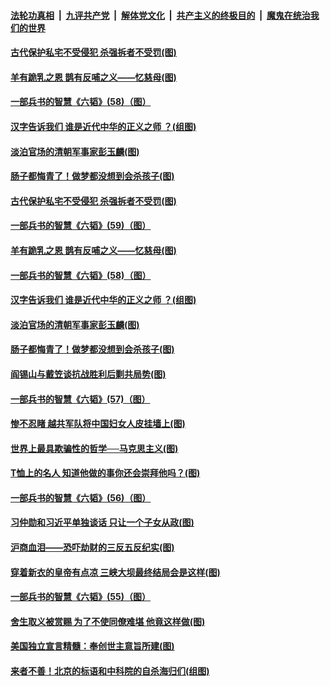 ####  [法轮功真相](../../../../basic/blob/master/README.md?t=06211331) &nbsp;|&nbsp; [九评共产党](../../../../9ping.md/blob/master/README.md?t=06211331) &nbsp;|&nbsp; [解体党文化](../../../../jtdwh.md/blob/master/README.md?t=06211331)  &nbsp;|&nbsp; [共产主义的终极目的](../../../../gczydzjmd.md/blob/master/README.md?t=06211331) &nbsp;|&nbsp; [魔鬼在统治我们的世界](../../../../mgztzwmdsj.md/blob/master/README.md?t=06211331) 

#### [古代保护私宅不受侵犯 杀强拆者不受罚(图)](../pages/p6/936439.md?t=06211331) 

#### [羊有跪乳之恩 鹊有反哺之义——忆慈母(图)](../pages/p6/934144.md?t=06211331) 

#### [一部兵书的智慧《六韬》(58)（图）](../pages/p6/931154.md?t=06211331) 

#### [汉字告诉我们 谁是近代中华的正义之师 ？(组图)](../pages/p6/936846.md?t=06211331) 

#### [淡泊官场的清朝军事家彭玉麟(图)](../pages/p6/936845.md?t=06211331) 

#### [肠子都悔青了！做梦都没想到会杀孩子(图)](../pages/p6/935549.md?t=06211331) 

#### [古代保护私宅不受侵犯 杀强拆者不受罚(图)](../pages/p6/936439.md?t=06211331) 

#### [一部兵书的智慧《六韬》(59)（图）](../pages/p6/931156.md?t=06211331) 

#### [羊有跪乳之恩 鹊有反哺之义——忆慈母(图)](../pages/p6/934144.md?t=06211331) 

#### [一部兵书的智慧《六韬》(58)（图）](../pages/p6/931154.md?t=06211331) 

#### [汉字告诉我们 谁是近代中华的正义之师 ？(组图)](../pages/p6/936846.md?t=06211331) 

#### [淡泊官场的清朝军事家彭玉麟(图)](../pages/p6/936845.md?t=06211331) 

#### [肠子都悔青了！做梦都没想到会杀孩子(图)](../pages/p6/935549.md?t=06211331) 

#### [阎锡山与戴笠谈抗战胜利后剿共局势(图)](../pages/p6/936823.md?t=06211331) 

#### [一部兵书的智慧《六韬》(57)（图）](../pages/p6/931152.md?t=06211331) 

#### [惨不忍睹 越共军队将中国妇女人皮挂墙上(图)](../pages/p6/936515.md?t=06211331) 

#### [世界上最具欺骗性的哲学──马克思主义(图)](../pages/p6/936640.md?t=06211331) 

#### [T恤上的名人 知道他做的事你还会崇拜他吗？(图)](../pages/p6/936541.md?t=06211331) 

#### [一部兵书的智慧《六韬》(56)（图）](../pages/p6/931151.md?t=06211331) 

#### [习仲勋和习近平单独谈话 只让一个子女从政(图)](../pages/p6/936512.md?t=06211331) 

#### [沪商血泪——恐吓劫财的三反五反纪实(图)](../pages/p6/936438.md?t=06211331) 

#### [穿着新衣的皇帝有点凉 三峡大坝最终结局会是这样(图)](../pages/p6/936490.md?t=06211331) 

#### [一部兵书的智慧《六韬》(55)（图）](../pages/p6/931148.md?t=06211331) 

#### [舍生取义被赏赐 为了不使同僚难堪 他竟这样做(图)](../pages/p6/934496.md?t=06211331) 

#### [美国独立宣言精髓：奉创世主意旨所建(图)](../pages/p6/934953.md?t=06211331) 

#### [来者不善！北京的标语和中科院的自杀海归们(组图)](../pages/p6/936115.md?t=06211331) 

